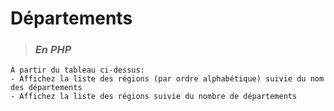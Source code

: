 # **Départements**

> ### ***En PHP***
    À partir du tableau ci-dessus:
    - Affichez la liste des régions (par ordre alphabétique) suivie du nom des départements
    - Affichez la liste des régions suivie du nombre de départements
